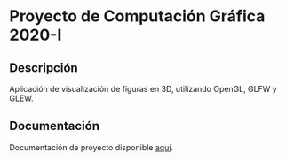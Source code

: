 # Proyecto de Computación Gráfica 2020-I
## Descripción
Aplicación de visualización de figuras en 3D, utilizando OpenGL, GLFW y GLEW.

## Documentación
Documentación de proyecto disponible [aquí](https://darkblood202.github.io/CG-Proyecto-doc/).
